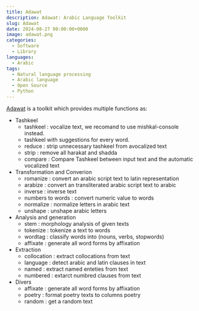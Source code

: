 ```yaml
---
title: Adawat
description: Adawat: Arabic Language Toolkit
slug: Adawat
date: 2024-08-27 00:00:00+0000
image: adawat.png
categories:
  - Software
  - Library
languages:
  - Arabic
tags:
  - Natural language processing
  - Arabic language
  - Open Source
  - Python
---
```


[Adawat](https://github.com/linuxscout/adawat) is a toolkit which provides multiple functions as:


* Tashkeel
  * tashkeel     : vocalize text, we recomand to use mishkal-console instead.
  * tashkeel    with suggestions for every word.
  * reduce       : strip unnecessary tashkeel from avocalized text 
  * strip        : remove all harakat and shadda
  * compare      : Compare Tashkeel between input text and the automatic vocalized text
* Transformation and Converion
  * romanize     : convert an arabic script text to latin representation
  * arabize      : convert an transliterated arabic script text to arabic
  * inverse      : inverse text
  * numbers to words     : convert numeric value to words
  * normalize    : normalize letters in arabic text
  * unshape      : unshape arabic letters
* Analysis and generation
  * stem         : morphology analysis of given texts 
  * tokenize     : tokenize a text to words
  * wordtag      : classify words into (nouns, verbs, stopwords)
  * affixate     : generate all word forms by affixation
* Extraction
  * collocation  : extract collocations from text 
  * language     : detect arabic and latin clauses in text
  * named        : extract named enteties from text
  * numbered     : extarct numbred clauses from text
* Divers
  * affixate     : generate all word forms by affixation
  * poetry       : format poetry texts to columns poetry
  * random       : get a random text

